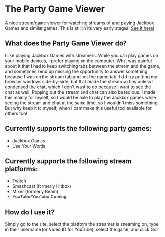 # The Party Game Viewer
A nice stream/game viewer for watching streams of and playing Jackbox Games and similar games.  This is still in its very early stages.  [See it here!](http://decimic.github.io/partygameviewer)

## What does the Party Game Viewer do?
I like playing Jackbox Games with streamers.  While you can play games on your mobile devices, I prefer playing on the computer.  What was painful about it that I had to keep switching tabs between the stream and the game, and sometimes I end up missing the opportunity to answer something because I was on the stream tab and not the game tab.  I did try putting my browser windows side-by-side, but that made the stream so tiny unless I condensed the chat, which I don't want to do because I want to see the chat as well.  Popping out the stream and chat can also be tedious.  I made this mainly for myself, so I would be able to play the Jackbox games while seeing the stream and chat at the same time, so I wouldn't miss something.  But why keep it to myself, when I cam make this useful tool available for others too!

## Currently supports the following party games:
* Jackbox Games
* Use Your Words

## Currently supports the following stream platforms:
* Twitch
* Smashcast (formerly Hitbox)
* Mixer (formerly Beam)
* YouTube/YouTube Gaming

## How do I use it?
Simply go to the site, select the platform the streamer is streaming on, type in their username (or Video ID for YouTube), select the game, and click Go!